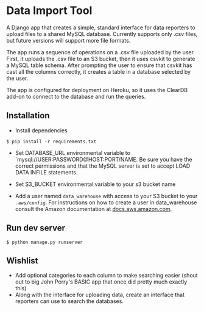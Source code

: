 Data Import Tool
=====

A Django app that creates a simple, standard interface for data reporters to upload files to a shared MySQL database. Currently supports only .csv files, but future versions will support more file formats.

The app runs a sequence of operations on a .csv file uploaded by the user. First, it uploads the .csv file to an S3 bucket, then it uses csvkit to generate a MySQL table schema. After prompting the user to ensure that csvkit has cast all the columns correctly, it creates a table in a database selected by the user.

The app is configured for deployment on Heroku, so it uses the ClearDB add-on to connect to the database and run the queries.

Installation
---
* Install dependencies

```
$ pip install -r requirements.txt
```

* Set DATABASE_URL environmental variable to `mysql://USER:PASSWORD@HOST:PORT/NAME. Be sure you have the correct permissions and that the MySQL server is set to accept LOAD DATA INFILE statements.

* Set S3_BUCKET environmental variable to your s3 bucket name

* Add a user named `data_warehouse` with access to your S3 bucket to your `.aws/config`. For instructions on how to create a user in data_warehouse consult the Amazon documentation at [docs.aws.amazon.com](http://docs.aws.amazon.com/cli/latest/userguide/cli-chap-getting-started.html).

Run dev server
---
```
$ python manage.py runserver
```

Wishlist
---
* Add optional categories to each column to make searching easier (shout out to big John Perry's BASIC app that once did pretty much exactly this)
* Along with the interface for uploading data, create an interface that reporters can use to search the databases.

